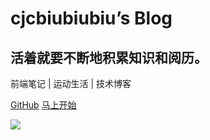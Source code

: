 # cjcbiubiubiu’s Blog

## 活着就要不断地积累知识和阅历。

前端笔记 | 运动生活 | 技术博客

[<i class="iconfont icon-github"></i> GitHub](https://github.com/cjcbiubiubiu/docsifyBlog.git)
[马上开始 <i class="iconfont icon-down"></i>](#main)

<!-- background image -->
![](https://www.sunniejs.cn/static/wx/bg.jpg)
